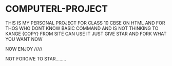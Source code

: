 # COMPUTERL-PROJECT
THIS IS MY PERSONAL PROJECT FOR CLASS 10 CBSE ON HTML AND FOR THOS WHO DONT KNOW BASIC COMMAND AND IS NOT THINKING TO KANGE {COPY} FROM SITE CAN USE IT 
JUST GIVE STAR AND FORK WHAT YOU WANT NOW 

NOW  ENJOY /////

NOT FORGIVE TO STAR........
